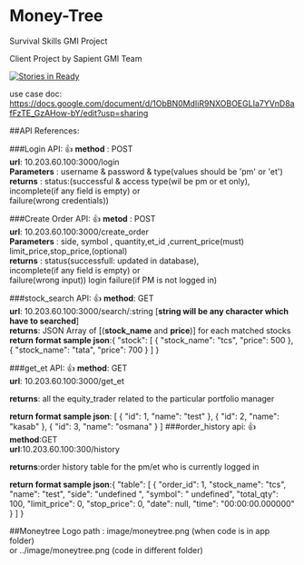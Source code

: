 # Money-Tree
Survival Skills GMI Project

Client Project by Sapient GMI Team

[![Stories in Ready](https://badge.waffle.io/bhargav00/Money-Tree-GMI.svg?label=ready&title=Ready)](http://waffle.io/bhargav00/Money-Tree-GMI)


use case doc: https://docs.google.com/document/d/1ObBN0MdIiR9NXOBOEGLIa7YVnD8afFzTE_GzAHow-bY/edit?usp=sharing


##API References:

###Login API:  :+1:
**method** : POST  
**url**: 10.203.60.100:3000/login  
**Parameters** : username & password & type(values should be 'pm' or 'et')  
**returns** : status:(successful & access type(wil be pm or et only),  
                 incomplete(if any field is empty) or   
                 failure(wrong credentials))
                 
                 
###Create Order API:  :+1:
**metod** : POST  
**url**: 10.203.60.100:3000/create_order  
**Parameters** : side, symbol , quantity,et_id ,current_price(must)
             limit_price,stop_price,(optional)  
**returns** : status(successfull: updated in database),  
                    incomplete(if any field is empty) or   
                    failure(wrong input))
                    login failure(if PM is not logged in)
                 

###stock_search API:  :+1:
**method**: GET   
**url**: 10.203.60.100:3000/search/:string [**string will be any character which have to searched**]  
**returns**: JSON Array of [(**stock_name** and **price**)] for each matched stocks  
**return format sample json**:{
  "stock": [
    {
      "stock_name": "tcs",
      "price": 500
    },
    {
      "stock_name": "tata",
      "price": 700
    }
  ]
}

###get_et API:  :+1:
**method**: GET     
**url**: 10.203.60.100:3000/get_et     

**returns**: all the equity_trader related to the particular portfolio manager

**return format sample json**: [
  {
    "id": 1,
    "name": "test"
  },
  {
    "id": 2,
    "name": "kasab"
  },
  {
    "id": 3,
    "name": "osmana"
  }
]
###order_history api: :+1:  
**method**:GET  
**url**:10.203.60.100:300/history  

**returns**:order history table for the pm/et who is currently logged in  

**return format sample json**:{
  "table": [
    {
      "order_id": 1,
      "stock_name": "tcs",
      "name": "test",
      "side": "undefined ",
      "symbol": " undefined",
      "total_qty": 100,
      "limit_price": 0,
      "stop_price": 0,
      "date": null,
      "time": "00:00:00.000000"
    }
  ]
}
               
##Moneytree Logo path :
image/moneytree.png  (when code is in app folder)  
                      or  ../image/moneytree.png  (code in different folder)  
